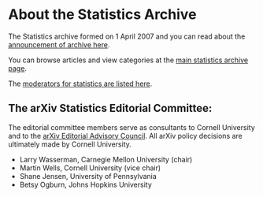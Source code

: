 # About the Statistics Archive

The Statistics archive formed on 1 April 2007 and you can read about the [announcement of archive here](../../new/stat_announce.md).

You can browse articles and view categories at the [main statistics archive page](https://arxiv.org/archive/stat).

The [moderators for statistics are listed here](https://arxiv.org/moderators#statistics#statistics).

<span id="AdvisoryCommittee"></span>
## The arXiv Statistics Editorial Committee:

The editorial committee members serve as consultants to Cornell University and to the [arXiv Editorial Advisory Council](../../about/people/editorial_advisory_council.md). All arXiv policy decisions are ultimately made by Cornell University.

- Larry Wasserman, Carnegie Mellon University (chair)
- Martin Wells, Cornell University (vice chair)
- Shane Jensen, University of Pennsylvania
- Betsy Ogburn, Johns Hopkins University
